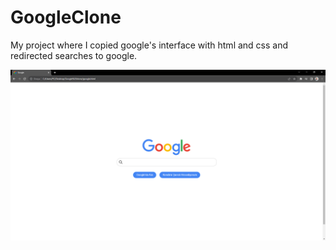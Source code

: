 # GoogleClone
My project where I copied google's interface with html and css and redirected searches to google.

![Interface](https://github.com/muhammedmustafageldi/GoogleClone/blob/main/icons/google_clone.png)

